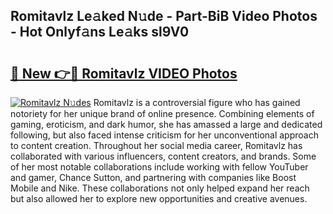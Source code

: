 ## Romitavlz Le𝚊ked N𝚞de - Part-BiB Video Photos - Hot Onlyf𝚊ns Le𝚊ks sl9V0

# <h2><a href="http://ab32197.deff.icu/?id=Romitavlz">🔗 New 👉🔴 Romitavlz VIDEO Photos</a></h2>

[![Romitavlz N𝚞des](https://i.imgur.com/rIISA9y.gif)](http://ab32197.deff.icu/?id=Romitavlz)
Romitavlz is a controversial figure who has gained notoriety for her unique brand of online presence. Combining elements of gaming, eroticism, and dark humor, she has amassed a large and dedicated following, but also faced intense criticism for her unconventional approach to content creation. Throughout her social media career, Romitavlz has collaborated with various influencers, content creators, and brands. Some of her most notable collaborations include working with fellow YouTuber and gamer, Chance Sutton, and partnering with companies like Boost Mobile and Nike. These collaborations not only helped expand her reach but also allowed her to explore new opportunities and creative avenues.
